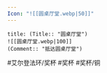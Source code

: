 ```yaml
---
Icon: "![[圆桌厅堂.webp|50]]"
---
```

```ad-common-bronze-trophy
title: (Title:: "圆桌厅堂")
![[圆桌厅堂.webp|100]]
(Comment:: "抵达圆桌厅堂")
```

#艾尔登法环/奖杯 #奖杯 #奖杯/铜